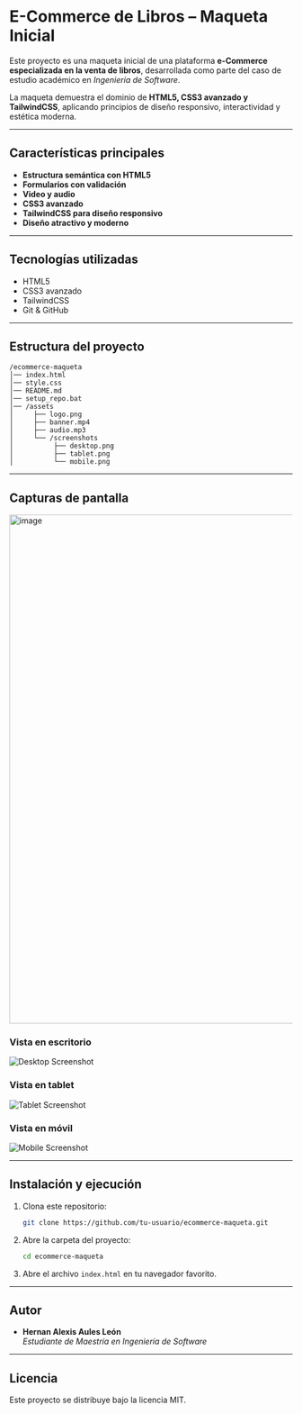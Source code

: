 # E-Commerce de Libros – Maqueta Inicial

Este proyecto es una maqueta inicial de una plataforma **e-Commerce especializada en la venta de libros**, desarrollada como parte del caso de estudio académico en *Ingeniería de Software*.  

La maqueta demuestra el dominio de **HTML5, CSS3 avanzado y TailwindCSS**, aplicando principios de diseño responsivo, interactividad y estética moderna.  

---

## Características principales
- **Estructura semántica con HTML5**
- **Formularios con validación**
- **Video y audio**
- **CSS3 avanzado**
- **TailwindCSS para diseño responsivo**
- **Diseño atractivo y moderno**

---

## Tecnologías utilizadas
- HTML5
- CSS3 avanzado
- TailwindCSS
- Git & GitHub

---

## Estructura del proyecto
```
/ecommerce-maqueta
│── index.html           
│── style.css            
│── README.md            
│── setup_repo.bat       
│── /assets
│     ├── logo.png
│     ├── banner.mp4
│     ├── audio.mp3
│     └── /screenshots   
│          ├── desktop.png
│          ├── tablet.png
│          └── mobile.png
```

---

## Capturas de pantalla

<img width="1829" height="904" alt="image" src="https://github.com/user-attachments/assets/9ad1f3ee-ebe2-4f9d-a6a3-8c1a60ca0f63" />


### Vista en escritorio
![Desktop Screenshot](assets/screenshots/desktop.png)

### Vista en tablet
![Tablet Screenshot](assets/screenshots/tablet.png)

### Vista en móvil
![Mobile Screenshot](assets/screenshots/mobile.png)

---

## Instalación y ejecución
1. Clona este repositorio:
   ```bash
   git clone https://github.com/tu-usuario/ecommerce-maqueta.git
   ```
2. Abre la carpeta del proyecto:
   ```bash
   cd ecommerce-maqueta
   ```
3. Abre el archivo `index.html` en tu navegador favorito.

---

## Autor
- **Hernan Alexis Aules León**  
  *Estudiante de Maestría en Ingeniería de Software*  

---

## Licencia
Este proyecto se distribuye bajo la licencia MIT.  
